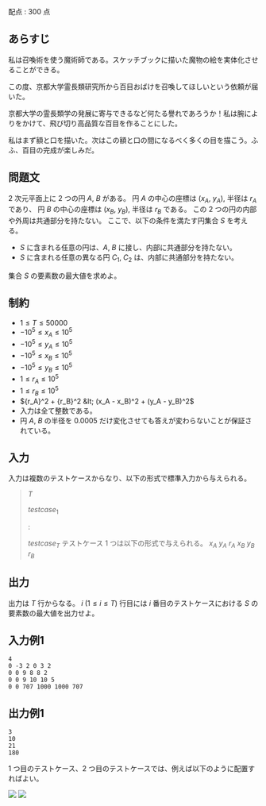 配点 : $300$ 点

## あらすじ

私は召喚術を使う魔術師である。スケッチブックに描いた魔物の絵を実体化させることができる。

この度、京都大学霊長類研究所から百目おばけを召喚してほしいという依頼が届いた。

京都大学の霊長類学の発展に寄与できるなど何たる譽れであろうか！私は腕によりをかけて、飛び切り高品質な百目を作ることにした。

私はまず額と口を描いた。次はこの額と口の間になるべく多くの目を描こう。ふふ、百目の完成が楽しみだ。

## 問題文

2 次元平面上に 2 つの円 $A$, $B$ がある。
円 $A$ の中心の座標は ($x_A$, $y_A$), 半径は $r_A$ であり、
円 $B$ の中心の座標は ($x_B$, $y_B$), 半径は $r_B$ である。
この 2 つの円の内部や外周は共通部分を持たない。
ここで、以下の条件を満たす円集合 $S$ を考える。

- $S$ に含まれる任意の円は、$A$, $B$ に接し、内部に共通部分を持たない。
- $S$ に含まれる任意の異なる円 $C_1$, $C_2$ は、内部に共通部分を持たない。

集合 $S$ の要素数の最大値を求めよ。

  

## 制約

- $1 \leq T \leq 50000$
- $-10^5 \leq x_A \leq 10^5$
- $-10^5 \leq y_A \leq 10^5$
- $-10^5 \leq x_B \leq 10^5$
- $-10^5 \leq y_B \leq 10^5$
- $1 \leq r_A \leq 10^5$
- $1 \leq r_B \leq 10^5$
- ${r_A}^2 + {r_B}^2 &lt; (x_A - x_B)^2 + (y_A - y_B)^2$
- 入力は全て整数である。
- 円 $A$, $B$ の半径を $0.0005$ だけ変化させても答えが変わらないことが保証されている。

## 入力

入力は複数のテストケースからなり、以下の形式で標準入力から与えられる。

> $T$
> 
> $testcase_1$
> 
> :
> 
> $testcase_T$
テストケース 1 つは以下の形式で与えられる。
> $x_A$ $y_A$ $r_A$ $x_B$ $y_B$ $r_B$

## 出力

出力は $T$ 行からなる。
$i$ ($1 \leq i \leq T$) 行目には $i$ 番目のテストケースにおける
$S$ の要素数の最大値を出力せよ。

## 入力例1

```plain
4
0 -3 2 0 3 2
0 0 9 8 8 2
0 0 9 10 10 5
0 0 707 1000 1000 707
```

## 出力例1

```plain
3
10
21
180
```
1 つ目のテストケース、2 つ目のテストケースでは、例えば以下のように配置すればよい。

![](https://atcoder.jp/img/other/kupc2016/sushi/img00.png)
![](https://atcoder.jp/img/other/kupc2016/sushi/img01.png)